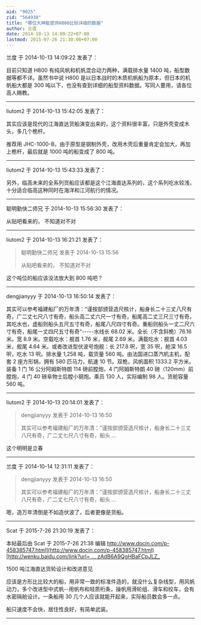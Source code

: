 ```yaml
---
aid: "9025"
zid: "564938"
title: "哪位大神能提供H800比较详细的数据"
author: 兰度
date: 2014-10-13 14:09:22+07:00
lastmod: 2015-07-26 21:30:00+07:00
---
```


兰度 于 2014-10-13 14:09:22 发表了：

目前只知道 H800 有纯风帆和机帆混合动力两种，满载排水量 1400 吨，船型数据等都不详。虽然书中说 H800 是以日本战时的木质机帆船为原本，但日本的机帆船大都是 300 吨以下，也没有查到详细的船型资料数据。写同人要用，请各位高人赐教。

---

liutom2 于 2014-10-13 15:42:05 发表了：

其实应该是现代的江海直达货船演变出来的，这个资料很丰富，只是外壳变成木头，多几个桅杆。

推荐用 JHC-1000-B，由于原型是钢制外壳，改用木壳后重量肯定会加大，再加上桅杆，最后就是 1000 吨的船变成了 800 吨。

---

liutom2 于 2014-10-13 15:43:33 发表了：

另外，临高未来的全系列货船应该都是这个江海直达系列的，这个系列吃水较浅，十分适合临高这种同时在海洋和江河航行的情况。

---

聪明勤快二师兄 于 2014-10-13 15:56:30 发表了：

从贴吧看来的， 不知道对不对

---

liutom2 于 2014-10-13 16:21:21 发表了：

> 聪明勤快二师兄 发表于 2014-10-13 15:56
>
> 从贴吧看来的， 不知道对不对

这个吨位的船应该没法放大到 800 吨吧？

---

dengjianyyy 于 2014-10-13 16:50:14 发表了：

其实可以参考福建船厂的万年清：”谨按部颁营造尺核计，船身长二十三丈八尺有奇，广二丈七尺八寸有奇，船头高二丈六尺一寸有奇，船尾高二丈三尺三寸有奇。其吃水也，虚船则船头五尺五寸有奇，船尾八尺四寸有奇。重船则船头一丈二尺六寸有奇，船尾一丈四尺五寸有奇“-----水线长 68.02 米。全长（不含斜桅）76.16 米。宽 8.9 米。空载吃水：舰首 1.76 米，舰尾 2.69 米。满载吃水：舰首 4.03 米，舰尾 4.64 米。或者改进型伏波号炮舰：长 217.8 呎，宽 35 呎，舱深 16.5 呎，吃水 13 呎。排水量 1,258 吨，载货量 560 吨。由法国进口蒸汽机主机，配套 2 座方形锅，拥有 580 匹马力，航速 10 节。双桅，风帆面积 1333.2 平方米。装备 1 门 16 公分阿姆斯特朗 114 磅前膛炮，4 门阿姆斯特朗 40 磅（120mm）前膛炮，4 门 40 磅阜物士后膛小钢炮。乘员 130 人，实际编制 98 人。货舱容量 560 吨。

---

liutom2 于 2014-10-13 20:14:01 发表了：

> dengjianyyy 发表于 2014-10-13 16:50
>
> 其实可以参考福建船厂的万年清：”谨按部颁营造尺核计，船身长二十三丈八尺有奇，广二丈七尺八寸有奇，船头 ...

这个明明是立春

---

兰度 于 2014-10-14 12:31:11 发表了：

> dengjianyyy 发表于 2014-10-13 16:50
>
> 其实可以参考福建船厂的万年清：”谨按部颁营造尺核计，船身长二十三丈八尺有奇，广二丈七尺八寸有奇，船头 ...

嗯，造万年清倒是不如造伏波了，后者更像是货船。

---

Scat 于 2015-7-26 21:30:19 发表了：

本帖最后由 Scat 于 2015-7-26 21:38 编辑 [http://www.docin.com/p-458385747.html](http://www.docin.com/p-458385747.html)[http://wenku.baidu.com/link?url= ... zAdB6A9QgHBaFCpJLZ\_](http://wenku.baidu.com/link?url=S90YaYaw7NVQMFek25r5SM6qUhn5m5rA4cKC71HS0L0cud_4RmnnbFu-SIhsyomoKEUj79rRhFYwM654lf08GZ6nzAdB6A9QgHBaFCpJLZ_)

1500 吨江海直达货轮设计和改进意见

应该是方形比比较大的船，用非常一致的标准件造的，就没什么复杂线型，用风帆动力，多个改进型中式帆--用帆布和轻质桁条，操帆用滑轮组、滑车和绞车，会有水密隔舱设计。一条船用 30 几个人应该就能开起来，实际船员数会多一点。

船只速度不会快，居住性良好，有简单武装。

---
